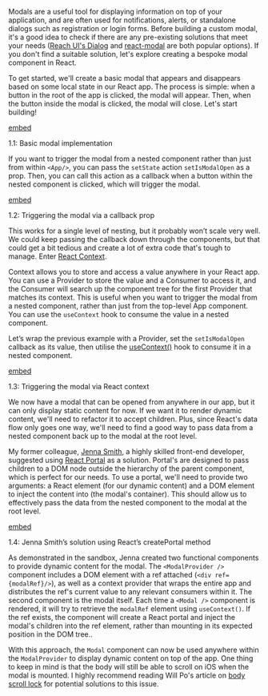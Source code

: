 
Modals are a useful tool for displaying information on top of your application, and are often used for notifications, alerts, or standalone dialogs such as registration or login forms. Before building a custom modal, it's a good idea to check if there are any pre-existing solutions that meet your needs ([Reach UI's Dialog](https://reacttraining.com/reach-ui/dialog/) and [react-modal](http://reactcommunity.org/react-modal/) are both popular options). If you don't find a suitable solution, let's explore creating a bespoke modal component in React.


To get started, we'll create a basic modal that appears and disappears based on some local state in our React app. The process is simple: when a button in the root of the app is clicked, the modal will appear. Then, when the button inside the modal is clicked, the modal will close. Let's start building!


[embed](https://codesandbox.io/embed/zen-pare-76gl3?autoresize=1&fontsize=14&hidenavigation=1&theme=dark&view=preview)


1.1: Basic modal implementation


If you want to trigger the modal from a nested component rather than just from within `<App/>`, you can pass the `setState` action `setIsModalOpen` as a prop. Then, you can call this action as a callback when a button within the nested component is clicked, which will trigger the modal.


[embed](https://codesandbox.io/embed/peaceful-bardeen-7jexx?autoresize=1&fontsize=14&hidenavigation=1&theme=dark&view=preview)


1.2: Triggering the modal via a callback prop


This works for a single level of nesting, but it probably won’t scale very well. We could keep passing the callback down through the components, but that could get a bit tedious and create a lot of extra code that's tough to manage. Enter [React Context](https://reactjs.org/docs/context.html).


Context allows you to store and access a value anywhere in your React app. You can use a Provider to store the value and a Consumer to access it, and the Consumer will search up the component tree for the first Provider that matches its context. This is useful when you want to trigger the modal from a nested component, rather than just from the top-level App component. You can use the `useContext` hook to consume the value in a nested component.


Let’s wrap the previous example with a Provider, set the `setIsModalOpen` callback as its value, then utilise the [useContext()](https://reactjs.org/docs/hooks-reference.html#usecontext) hook to consume it in a nested component.


[embed](https://codesandbox.io/embed/sweet-brown-yn44i?autoresize=1&fontsize=14&hidenavigation=1&theme=dark&view=preview)


1.3: Triggering the modal via React context


We now have a modal that can be opened from anywhere in our app, but it can only display static content for now. If we want it to render dynamic content, we'll need to refactor it to accept children. Plus, since React's data flow only goes one way, we'll need to find a good way to pass data from a nested component back up to the modal at the root level.


My former colleague, [Jenna Smith](https://twitter.com/jjenzz), a highly skilled front-end developer, suggested using [React Portal](https://reactjs.org/docs/portals.html) as a solution. Portal's are designed to pass children to a DOM node outside the hierarchy of the parent component, which is perfect for our needs. To use a portal, we'll need to provide two arguments: a React element (for our dynamic content) and a DOM element to inject the content into (the modal's container). This should allow us to effectively pass the data from the nested component to the modal at the root level.


[embed](https://codesandbox.io/embed/7w6mq72l2q?autoresize=1&fontsize=14&hidenavigation=1&theme=dark&view=preview)


1.4: Jenna Smith’s solution using React’s createPortal method


As demonstrated in the sandbox, Jenna created two functional components to provide dynamic content for the modal. The `<ModalProvider />` component includes a DOM element with a ref attached (`<div ref={modalRef}/>`), as well as a context provider that wraps the entire app and distributes the ref's current value to any relevant consumers within it. The second component is the modal itself. Each time a `<Modal />` component is rendered, it will try to retrieve the `modalRef` element using `useContext()`. If the ref exists, the component will create a React portal and inject the modal's children into the ref element, rather than mounting in its expected position in the DOM tree..


With this approach, the `Modal` component can now be used anywhere within the `ModalProvider` to display dynamic content on top of the app. One thing to keep in mind is that the body will still be able to scroll on iOS when the modal is mounted. I highly recommend reading Will Po's article on [body scroll lock](https://medium.com/jsdownunder/locking-body-scroll-for-all-devices-22def9615177) for potential solutions to this issue.


